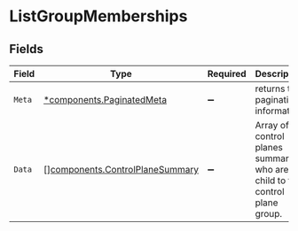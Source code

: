# ListGroupMemberships


## Fields

| Field                                                                              | Type                                                                               | Required                                                                           | Description                                                                        |
| ---------------------------------------------------------------------------------- | ---------------------------------------------------------------------------------- | ---------------------------------------------------------------------------------- | ---------------------------------------------------------------------------------- |
| `Meta`                                                                             | [*components.PaginatedMeta](../../models/components/paginatedmeta.md)              | :heavy_minus_sign:                                                                 | returns the pagination information                                                 |
| `Data`                                                                             | [][components.ControlPlaneSummary](../../models/components/controlplanesummary.md) | :heavy_minus_sign:                                                                 | Array of control planes summary who are a child to this control plane group.       |